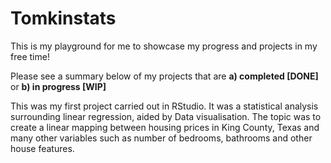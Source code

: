 # Tomkinstats
This is my playground for me to showcase my progress and projects in my free time!

Please see a summary below of my projects that are **a) completed [DONE]** or **b) in progress [WIP]**

This was my first project carried out in RStudio. It was a statistical analysis surrounding linear regression, aided by Data visualisation. The topic was to create a linear mapping between housing prices in King County, Texas and many other variables such as number of bedrooms, bathrooms and other house features.
